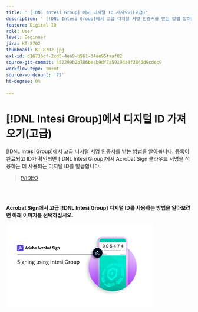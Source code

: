 ```yaml
---
title: ' [!DNL Intesi Group] 에서 디지털 ID 가져오기(고급)'
description: ' [!DNL Intesi Group]에서 고급 디지털 서명 인증서를 받는 방법 알아보기'
feature: Digital ID
role: User
level: Beginner
jira: KT-8702
thumbnail: KT-8702.jpg
exl-id: d16736cf-2cd5-4ea9-b961-34ee95faaf82
source-git-commit: 452299b2b786beab9df7a5019da4f3840d9cdec9
workflow-type: tm+mt
source-wordcount: '72'
ht-degree: 0%

---
```


# [!DNL Intesi Group]에서 디지털 ID 가져오기(고급)

[!DNL Intesi Group]에서 고급 디지털 서명 인증서를 받는 방법을 알아봅니다. 등록이 완료되고 ID가 확인되면 [!DNL Intesi Group]에서 Acrobat Sign 클라우드 서명을 적용하는 데 사용되는 디지털 ID를 발급합니다.

>[!VIDEO](https://video.tv.adobe.com/v/3449908?quality=12&learn=on&hidetitle=true&captions=kor)

<br> 

**Acrobat Sign에서 고급 [!DNL Intesi Group] 디지털 ID를 사용하는 방법을 알아보려면 아래 이미지를 선택하십시오.**

[![이미지](assets/IntesiSign_400.png)](intesi-sign.md)
